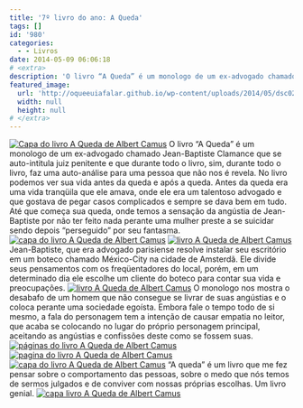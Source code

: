 ```yaml
---
title: '7º livro do ano: A Queda'
tags: []
id: '980'
categories:
  - - Livros
date: 2014-05-09 06:06:18
# <extra>
description: 'O livro “A Queda” é um monologo de um ex-advogado chamado Jean-Baptiste Clamance que se auto-intitula juiz penitente e que durante todo o livro, sim, durante todo o livro, faz uma auto-análise para uma pessoa que não nos é revela. No livro podemos ver sua vida antes da queda e após a queda. Antes da queda era uma vida tranqüila que ele amava, onde ele era um talentoso advogado e que gostava de pegar casos complicados e sempre se dava bem em tudo. Até que começa sua queda, onde temos a sensação da angústia de Jean-Baptiste por não ter feito nada perante uma mulher preste a se suicidar sendo depois “perseguido” por seu fantasma. Jean-Baptiste, que era advogado parisiense resolve instalar seu escritório em um boteco chamado México-City na cidade de Amsterdã. Ele divide seus pensamentos com os freqüentadores do &hellip;'
featured_image: 
  url: 'http://oqueeuiafalar.github.io/wp-content/uploads/2014/05/dsc02746.jpg?w=650'
  width: null
  height: null
# </extra>
---
```


[![Capa do livro A Queda de Albert Camus](http://162.243.62.160/wp-content/uploads/2014/05/dsc02746.jpg?w=650)](http://162.243.62.160/wp-content/uploads/2014/05/dsc02746.jpg) O livro “A Queda” é um monologo de um ex-advogado chamado Jean-Baptiste Clamance que se auto-intitula juiz penitente e que durante todo o livro, sim, durante todo o livro, faz uma auto-análise para uma pessoa que não nos é revela. No livro podemos ver sua vida antes da queda e após a queda. Antes da queda era uma vida tranqüila que ele amava, onde ele era um talentoso advogado e que gostava de pegar casos complicados e sempre se dava bem em tudo. Até que começa sua queda, onde temos a sensação da angústia de Jean-Baptiste por não ter feito nada perante uma mulher preste a se suicidar sendo depois “perseguido” por seu fantasma. [![capa do livro A Queda de Albert Camus](http://162.243.62.160/wp-content/uploads/2014/05/dsc02749.jpg?w=650)](http://162.243.62.160/wp-content/uploads/2014/05/dsc02749.jpg) [![livro A Queda de Albert Camus](http://162.243.62.160/wp-content/uploads/2014/05/dsc02755.jpg?w=650)](http://162.243.62.160/wp-content/uploads/2014/05/dsc02755.jpg) Jean-Baptiste, que era advogado parisiense resolve instalar seu escritório em um boteco chamado México-City na cidade de Amsterdã. Ele divide seus pensamentos com os freqüentadores do local, porém, em um determinado dia ele escolhe um cliente do boteco para contar sua vida e preocupações. [![livro A Queda de Albert Camus](http://162.243.62.160/wp-content/uploads/2014/05/dsc02753.jpg?w=650)](http://162.243.62.160/wp-content/uploads/2014/05/dsc02753.jpg) O monologo nos mostra o desabafo de um homem que não consegue se livrar de suas angústias e o coloca perante uma sociedade egoísta. Embora fale o tempo todo de si mesmo, a fala do personagem tem a intenção de causar empatia no leitor, que acaba se colocando no lugar do próprio personagem principal, aceitando as angústias e confissões deste como se fossem suas. [![páginas do livro A Queda de Albert Camus](http://162.243.62.160/wp-content/uploads/2014/05/dsc02758.jpg?w=650)](http://162.243.62.160/wp-content/uploads/2014/05/dsc02758.jpg) [![pagina do livro A Queda de Albert Camus](http://162.243.62.160/wp-content/uploads/2014/05/dsc02759.jpg?w=650)](http://162.243.62.160/wp-content/uploads/2014/05/dsc02759.jpg) [![capa do livro A Queda de Albert Camus](http://162.243.62.160/wp-content/uploads/2014/05/dsc02747.jpg?w=650)](http://162.243.62.160/wp-content/uploads/2014/05/dsc02747.jpg) “A queda” é um livro que me fez pensar sobre o comportamento das pessoas, sobre o medo que nós temos de sermos julgados e de conviver com nossas próprias escolhas. Um livro genial. [![capa livro A Queda de Albert Camus](http://162.243.62.160/wp-content/uploads/2014/05/dsc02760.jpg?w=650)](http://162.243.62.160/wp-content/uploads/2014/05/dsc02760.jpg)
